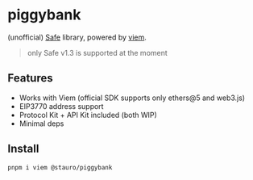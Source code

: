 # piggybank

(unofficial) [Safe](https://safe.global) library, powered by [viem](https://viem.sh).

> only Safe v1.3 is supported at the moment

## Features

- Works with Viem (official SDK supports only ethers@5 and web3.js)
- EIP3770 address support
- Protocol Kit + API Kit included (both WIP)
- Minimal deps

## Install

```sh
pnpm i viem @stauro/piggybank
```
